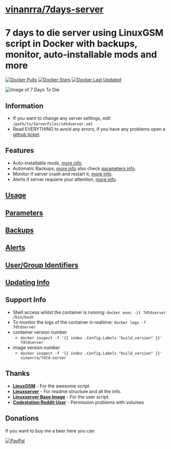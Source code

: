 # [vinanrra/7days-server](https://github.com/vinanrra/Docker-7DaysToDie)

# 7 days to die server using LinuxGSM script in Docker with backups, monitor, auto-installable mods and more

[![Docker Pulls](https://img.shields.io/badge/dynamic/json?color=red&label=pulls&query=pull_count&url=https%3A%2F%2Fhub.docker.com%2Fv2%2Frepositories%2Fvinanrra%2F7dtd-server%2F?style=flat-square&color=E68523&logo=docker&logoColor=white)](https://hub.docker.com/r/vinanrra/7dtd-server)
[![Docker Stars](https://img.shields.io/badge/dynamic/json?color=red&label=stars&query=star_count&url=https%3A%2F%2Fhub.docker.com%2Fv2%2Frepositories%2Fvinanrra%2F7dtd-server%2F?style=flat-square&color=E68523&logo=docker&logoColor=white)](https://hub.docker.com/r/vinanrra/7dtd-server)
[![Docker Last Updated](https://img.shields.io/badge/dynamic/json?color=red&label=Last%20Update&query=last_updated&url=https%3A%2F%2Fhub.docker.com%2Fv2%2Frepositories%2Fvinanrra%2F7dtd-server%2F?style=flat-square&color=E68523&logo=docker&logoColor=white)](https://hub.docker.com/r/vinanrra/7dtd-server)

![Image of 7 Days To Die](https://raw.githubusercontent.com/vinanrra/Docker-7DaysToDie/master/7dtd.png)

## Information

* If you want to change any server settings, edit `/path/to/ServerFiles/sdtdserver.xml`
* Read EVERYTHING to avoid any errors, if you have any problems open a [github ticket](https://github.com/vinanrra/Docker-7DaysToDie/issues).

## Features

* Auto-installable mods, [more info](docs\mods_support.md).
* Automatic Backups, [more info](docs\backups.md) also check [parameters info]((docs\parameters.md)).
* Monitor if server crash and restart it, [more info](docs\parameters.md).
* Alerts if server requiere your attention, [more info](docs\alerts.md#alerts).

## [Usage](docs\usage.md)

## [Parameters](docs\parameters.md)

## [Backups](docs\backups.md)

## [Alerts](docs\alerts.md)

## [User/Group Identifiers](docs\user_groups_identifiers.md)

## [Updating Info](docs\updating_info.md)

## Support Info

* Shell access whilst the container is running: `docker exec -it 7dtdserver /bin/bash`
* To monitor the logs of the container in realtime: `docker logs -f 7dtdserver`
* container version number
  * `docker inspect -f '{{ index .Config.Labels "build_version" }}' 7dtdserver`
* image version number
  * `docker inspect -f '{{ index .Config.Labels "build_version" }}' vinanrra/7dtd-server`


## Thanks

* **[LinuxGSM](https://linuxgsm.com/)** - For the awesome script
* **[Linuxserver](https://www.linuxserver.io/)** - For readme structure and all the info.
* **[Linuxserver Base Image](https://github.com/linuxserver/docker-baseimage-ubuntu/blob/bionic/root/etc/cont-init.d/10-adduser)** - For the user script.
* **[Codestation Reddit User](https://www.reddit.com/r/docker/comments/evn3st/permission_problems_with_volumes/fg16w87/)** - Permission problems with volumes

## Donations

   If you want to buy me a beer here you can

   <a href="https://www.paypal.com/cgi-bin/webscr?cmd=_s-xclick&hosted_button_id=25XWMUHD8NZHG&source=url" rel="PayPal">![PayPal](https://www.paypalobjects.com/en_US/i/btn/btn_donate_SM.gif)
